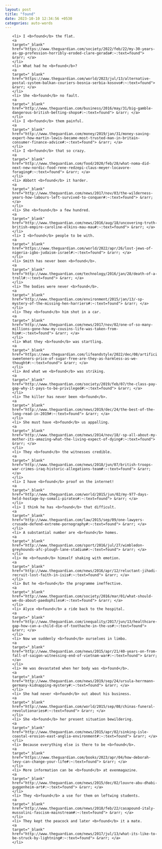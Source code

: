 ```yaml
---
layout: post
title: "found"
date: 2023-10-10 12:34:56 +0530
categories: auto-words
---
```

<ol>

    <li> I <b>found</b> the flat.
    <a 
    target="_blank" 
    href="https://www.theguardian.com/society/2022/feb/22/my-30-years-as-gp-profession-horribly-eroded-clare-gerada#:~:text=found"> &rarr; </a>
    </li>
    <li> What had he <b>found</b>?
    <a 
    target="_blank" 
    href="https://www.theguardian.com/world/2023/jul/13/alternative-postal-system-balkan-couriers-bosnia-serbia-kosovo#:~:text=found"> &rarr; </a>
    </li>
    <li> She <b>found</b> no fault.
    <a 
    target="_blank" 
    href="http://www.theguardian.com/business/2016/may/31/big-gamble-dangerous-british-betting-shops#:~:text=found"> &rarr; </a>
    </li>
    <li> I <b>found</b> them painful.
    <a 
    target="_blank" 
    href="http://www.theguardian.com/money/2019/jan/31/money-saving-expert-how-martin-lewis-became-most-trusted-man-in-britain-consumer-finance-advice#:~:text=found"> &rarr; </a>
    </li>
    <li> I <b>found</b> that so crazy.
    <a 
    target="_blank" 
    href="http://www.theguardian.com/food/2020/feb/28/what-noma-did-next-new-nordic-food-rene-redzepi-claus-meyer-locavore-foraging#:~:text=found"> &rarr; </a>
    </li>
    <li> Abbott <b>found</b> it harder.
    <a 
    target="_blank" 
    href="http://www.theguardian.com/news/2017/nov/03/the-wilderness-years-how-labours-left-survived-to-conquer#:~:text=found"> &rarr; </a>
    </li>
    <li> She <b>found</b> a few hundred.
    <a 
    target="_blank" 
    href="http://www.theguardian.com/news/2016/aug/18/uncovering-truth-british-empire-caroline-elkins-mau-mau#:~:text=found"> &rarr; </a>
    </li>
    <li> I <b>found</b> people to be with.
    <a 
    target="_blank" 
    href="https://www.theguardian.com/world/2022/apr/26/lost-jews-of-nigeria-igbo-judaism-israel#:~:text=found"> &rarr; </a>
    </li>
    <li> Smith has never been <b>found</b>.
    <a 
    target="_blank" 
    href="http://www.theguardian.com/technology/2016/jan/28/death-of-a-troll#:~:text=found"> &rarr; </a>
    </li>
    <li> The bodies were never <b>found</b>.
    <a 
    target="_blank" 
    href="http://www.theguardian.com/environment/2015/jan/13/-sp-mystery-of-the-missing-hen-harriers#:~:text=found"> &rarr; </a>
    </li>
    <li> They <b>found</b> him shot in a car.
    <a 
    target="_blank" 
    href="http://www.theguardian.com/news/2017/nov/02/one-of-so-many-millions-gone-how-my-cousins-life-was-taken-from-him#:~:text=found"> &rarr; </a>
    </li>
    <li> What they <b>found</b> was startling.
    <a 
    target="_blank" 
    href="https://www.theguardian.com/lifeandstyle/2022/dec/08/artificial-sweeteners-price-of-sugar-free-are-they-as-harmless-as-we-thought#:~:text=found"> &rarr; </a>
    </li>
    <li> And what we <b>found</b> was striking.
    <a 
    target="_blank" 
    href="http://www.theguardian.com/society/2019/feb/07/the-class-pay-gap-why-it-pays-to-be-privileged#:~:text=found"> &rarr; </a>
    </li>
    <li> The killer has never been <b>found</b>.
    <a 
    target="_blank" 
    href="http://www.theguardian.com/news/2019/dec/24/the-best-of-the-long-read-in-2019#:~:text=found"> &rarr; </a>
    </li>
    <li> She must have <b>found</b> us appalling.
    <a 
    target="_blank" 
    href="http://www.theguardian.com/news/2014/nov/18/-sp-all-about-my-mother-its-amazing-what-the-living-expect-of-dying#:~:text=found"> &rarr; </a>
    </li>
    <li> They <b>found</b> the witnesses credible.
    <a 
    target="_blank" 
    href="http://www.theguardian.com/news/2018/jun/07/british-troops-war-crimes-iraq-historic-allegations-team#:~:text=found"> &rarr; </a>
    </li>
    <li> I have <b>found</b> proof on the internet!
    <a 
    target="_blank" 
    href="http://www.theguardian.com/world/2015/jun/02/my-977-days-held-hostage-by-somali-pirates#:~:text=found"> &rarr; </a>
    </li>
    <li> I think he has <b>found</b> that difficult.
    <a 
    target="_blank" 
    href="http://www.theguardian.com/law/2015/sep/09/one-lawyers-crusade-defend-extreme-pornography#:~:text=found"> &rarr; </a>
    </li>
    <li> A substantial number are <b>found</b> homes.
    <a 
    target="_blank" 
    href="http://www.theguardian.com/sport/2016/jul/27/wimbledon-greyhounds-afc-plough-lane-stadium#:~:text=found"> &rarr; </a>
    </li>
    <li> He <b>found</b> himself shaking with emotion.
    <a 
    target="_blank" 
    href="http://www.theguardian.com/news/2016/apr/12/reluctant-jihadi-recruit-lost-faith-in-isis#:~:text=found"> &rarr; </a>
    </li>
    <li> But he <b>found</b> the programme ineffective.
    <a 
    target="_blank" 
    href="http://www.theguardian.com/society/2016/mar/01/what-should-we-do-about-paedophiles#:~:text=found"> &rarr; </a>
    </li>
    <li> Alyce <b>found</b> a ride back to the hospital.
    <a 
    target="_blank" 
    href="http://www.theguardian.com/inequality/2017/jun/13/healthcare-gap-how-can-a-child-die-of-toothache-in-the-us#:~:text=found"> &rarr; </a>
    </li>
    <li> Now we suddenly <b>found</b> ourselves in limbo.
    <a 
    target="_blank" 
    href="http://www.theguardian.com/news/2015/apr/21/40-years-on-from-fall-of-saigon-witnessing-end-of-vietnam-war#:~:text=found"> &rarr; </a>
    </li>
    <li> He was devastated when her body was <b>found</b>.
    <a 
    target="_blank" 
    href="http://www.theguardian.com/news/2019/sep/24/ursula-herrmann-germany-kidnapping-mystery#:~:text=found"> &rarr; </a>
    </li>
    <li> She had never <b>found</b> out about his business.
    <a 
    target="_blank" 
    href="http://www.theguardian.com/world/2015/sep/08/chinas-funeral-revolutionaries#:~:text=found"> &rarr; </a>
    </li>
    <li> She <b>found</b> her present situation bewildering.
    <a 
    target="_blank" 
    href="http://www.theguardian.com/news/2015/apr/02/sinking-isle-coastal-erosion-east-anglia-environment#:~:text=found"> &rarr; </a>
    </li>
    <li> Because everything else is there to be <b>found</b>.
    <a 
    target="_blank" 
    href="https://www.theguardian.com/books/2023/apr/04/how-deborah-levy-can-change-your-life#:~:text=found"> &rarr; </a>
    </li>
    <li> More information can be <b>found</b> at evenmagazine.
    <a 
    target="_blank" 
    href="http://www.theguardian.com/news/2015/dec/02/louvre-abu-dhabi-guggenheim-art#:~:text=found"> &rarr; </a>
    </li>
    <li> They <b>found</b> a use for them on leftwing students.
    <a 
    target="_blank" 
    href="http://www.theguardian.com/news/2018/feb/22/casapound-italy-mussolini-fascism-mainstream#:~:text=found"> &rarr; </a>
    </li>
    <li> They kept the peacock and later <b>found</b> it a mate.
    <a 
    target="_blank" 
    href="http://www.theguardian.com/news/2017/jul/13/what-its-like-to-be-struck-by-lightning#:~:text=found"> &rarr; </a>
    </li>